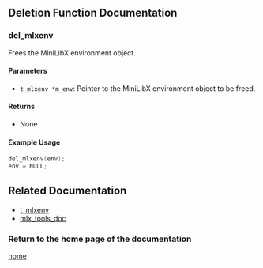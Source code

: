 ## Deletion Function Documentation

### del_mlxenv
Frees the MiniLibX environment object.

#### Parameters
- `t_mlxenv *m_env`: Pointer to the MiniLibX environment object to be freed.

#### Returns
- None

#### Example Usage
```c
del_mlxenv(env);
env = NULL;
```

## Related Documentation
- [t_mlxenv](./t_mlxenv.md)
- [mlx_tools_doc](./mlx-tools-doc.md)

### Return to the home page of the documentation
[home](../home.md)
